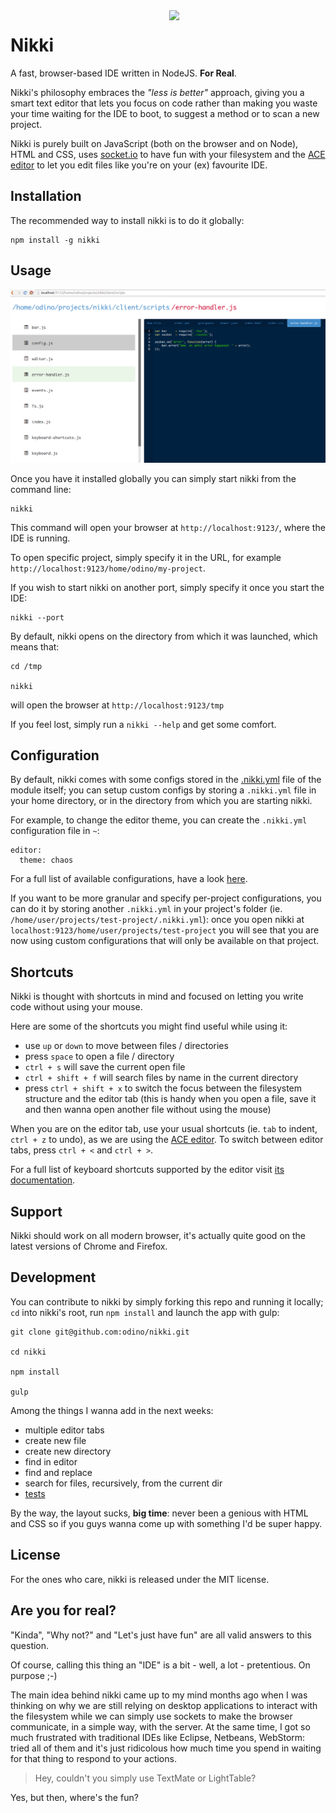 <img align="right" width="250px" src="http://openclipart.org/people/FEN/FEN_Bad_hair_day.svg" />

# Nikki

A fast, browser-based IDE written in NodeJS. **For Real**.

Nikki's philosophy embraces the *"less is better"* approach, giving
you a smart text editor that lets you focus on code rather than
making you waste your time waiting for the IDE to boot, to
suggest a method or to scan a new project.

Nikki is purely built on JavaScript (both on the browser
and on Node), HTML and CSS, uses [socket.io](http://socket.io/)
to have fun with your filesystem and the
[ACE editor](http://ace.c9.io/) to let you edit files
like you're on your (ex) favourite IDE.

## Installation

The recommended way to install nikki is to do it
globally:

```
npm install -g nikki
```

## Usage

[![ScreenShot](https://raw.githubusercontent.com/odino/nikki/master/bin/images/nikki-ss.png?token=328420__eyJzY29wZSI6IlJhd0Jsb2I6b2Rpbm8vbmlra2kvbWFzdGVyL2Jpbi9pbWFnZXMvbmlra2kuZ2lmIiwiZXhwaXJlcyI6MTQwMzk4MDA4N30%3D--df43445fcfba173ae878bc6447c1169b61bc59cf)](http://www.youtube.com/watch?v=i-Ez4Jz67yg&feature=youtu.be)

Once you have it installed globally you can simply
start nikki from the command line:

```
nikki
```

This command will open your browser at `http://localhost:9123/`,
where the IDE is running.

To open specific project, simply specify it in the URL, for
example `http://localhost:9123/home/odino/my-project`.

If you wish to start nikki on another port, simply specify it
once you start the IDE:

```
nikki --port
```

By default, nikki opens on the directory from which it was launched,
which means that:

```
cd /tmp

nikki
```

will open the browser at `http://localhost:9123/tmp`

If you feel lost, simply run a `nikki --help` and get some comfort.

## Configuration

By default, nikki comes with some configs stored
in the [.nikki.yml](https://github.com/odino/nikki/blob/master/.nikki.yml)
file of the module itself; you can setup custom
configs by storing a `.nikki.yml` file in your home
directory, or in the directory from which you are starting
nikki.

For example, to change the editor theme, you can
create the `.nikki.yml` configuration file in `~`:

```
editor:
  theme: chaos
```

For a full list of available configurations, have
a look [here](https://github.com/odino/nikki/blob/master/.nikki.yml).

If you want to be more granular and specify
per-project configurations, you can do it by
storing another `.nikki.yml` in your project's
folder (ie. `/home/user/projects/test-project/.nikki.yml`):
once you open nikki at `localhost:9123/home/user/projects/test-project`
you will see that you are now using custom configurations
that will only be available on that project.

## Shortcuts

Nikki is thought with shortcuts in mind and focused on letting
you write code without using your mouse.

Here are some of the shortcuts you might find useful
while using it:

* use `up` or `down` to move between files / directories
* press `space` to open a file / directory
* `ctrl + s` will save the current open file
* `ctrl + shift + f` will search files by name in the current directory
* press `ctrl + shift + x` to switch the focus between the filesystem structure
and the editor tab (this is handy when you open a file, save it and then
wanna open another file without using the mouse)

When you are on the editor tab, use your usual shortcuts
(ie. `tab` to indent, `ctrl + z` to undo), as we are using
the [ACE editor](http://ace.c9.io/#nav=about).
To switch between editor tabs, press `ctrl + <` and `ctrl + >`.

For a full list of keyboard shortcuts supported by the
editor visit [its documentation](https://github.com/ajaxorg/ace/wiki/Default-Keyboard-Shortcuts).

## Support

Nikki should work on all modern browser, it's actually
quite good on the latest versions of Chrome and Firefox.

## Development

You can contribute to nikki by simply forking this repo and
running it locally; `cd` into nikki's root, run `npm install`
and launch the app with gulp:

```
git clone git@github.com:odino/nikki.git

cd nikki

npm install

gulp
```

Among the things I wanna add in the next weeks:

* multiple editor tabs
* create new file
* create new directory
* find in editor
* find and replace
* search for files, recursively, from the current dir
* [tests](http://liamkaufman.com/blog/2012/01/28/testing-socketio-with-mocha-should-and-socketio-client/)

By the way, the layout sucks, **big time**: never been a genious
with HTML and CSS so if you guys wanna come up with something I'd
be super happy.

## License

For the ones who care, nikki is released under the MIT license.

## Are you for real?

"Kinda", "Why not?" and "Let's just have fun" are all valid
answers to this question.

Of course, calling this thing an "IDE" is a bit - well, a lot -
pretentious. On purpose ;-)

The main idea behind nikki came up to my mind months ago
when I was thinking on why we are still relying on desktop
applications to interact with the filesystem while we can
simply use sockets to make the browser communicate, in a simple
way, with the server. At the same time, I got so much frustrated
with traditional IDEs like Eclipse, Netbeans, WebStorm: tried
all of them and it's just ridicolous how much time you spend in
waiting for that thing to respond to your actions.

> Hey, couldn't you simply use TextMate or LightTable?

Yes, but then, where's the fun?
